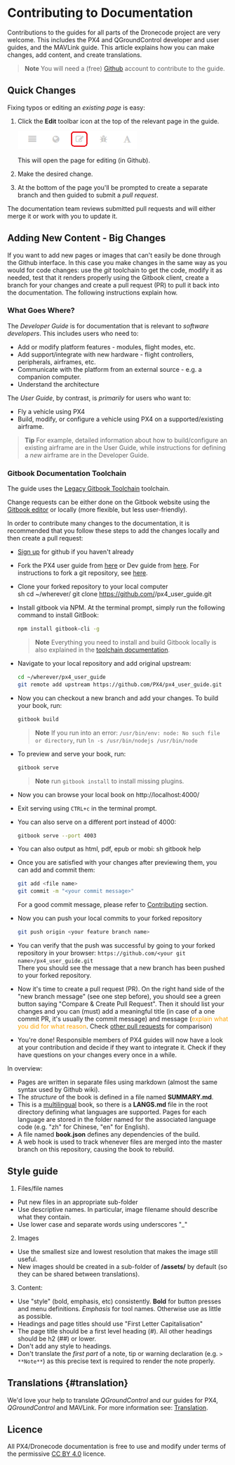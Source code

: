# Contributing to Documentation

Contributions to the guides for all parts of the Dronecode project are very welcome. This includes the PX4 and QGroundControl developer and user guides, and the MAVLink guide. This article explains how you can make changes, add content, and create translations.

> **Note** You will need a (free) [Github](http://github.com) account to contribute to the guide.

## Quick Changes

Fixing typos or editing an *existing page* is easy:

1. Click the **Edit** toolbar icon at the top of the relevant page in the guide.
    
    ![Gitbook: Edit Page button](../../assets/gitbook/gitbook_toolbar_icon_edit.png)
    
    This will open the page for editing (in Github).

2. Make the desired change.

3. At the bottom of the page you'll be prompted to create a separate branch and then guided to submit a *pull request*.

The documentation team reviews submitted pull requests and will either merge it or work with you to update it.

## Adding New Content - Big Changes

If you want to add new pages or images that can't easily be done through the Github interface. In this case you make changes in the same way as you would for code changes: use the *git* toolchain to get the code, modify it as needed, test that it renders properly using the Gitbook client, create a branch for your changes and create a pull request (PR) to pull it back into the documentation. The following instructions explain how.

### What Goes Where?

The *Developer Guide* is for documentation that is relevant to *software developers*. This includes users who need to:

* Add or modify platform features - modules, flight modes, etc.
* Add support/integrate with new hardware - flight controllers, peripherals, airframes, etc.
* Communicate with the platform from an external source - e.g. a companion computer.
* Understand the architecture

The *User Guide*, by contrast, is *primarily* for users who want to:

* Fly a vehicle using PX4
* Build, modify, or configure a vehicle using PX4 on a supported/existing airframe.

> **Tip** For example, detailed information about how to build/configure an existing airframe are in the User Guide, while instructions for defining a *new* airframe are in the Developer Guide.

### Gitbook Documentation Toolchain

The guide uses the [Legacy Gitbook Toolchain](https://legacy.gitbook.com/) toolchain.

Change requests can be either done on the Gitbook website using the [Gitbook editor](https://gitbookio.gitbooks.io/documentation/content/editor/index.html) or locally (more flexible, but less user-friendly).

In order to contribute many changes to the documentation, it is recommended that you follow these steps to add the changes locally and then create a pull request:

* [Sign up](https://github.com/join) for github if you haven't already
* Fork the PX4 user guide from [here](https://github.com/PX4/px4_user_guide) or Dev guide from [here](https://github.com/PX4/Devguide). For instructions to fork a git repository, see [here](https://help.github.com/articles/fork-a-repo/#fork-an-example-repository).
* Clone your forked repository to your local computer  
        sh
        cd ~/wherever/
        git clone https://github.com/<your git name>/px4_user_guide.git

* Install gitbook via NPM. At the terminal prompt, simply run the following command to install GitBook:
    
    ```sh
    npm install gitbook-cli -g
    ```
    
    > **Note** Everything you need to install and build Gitbook locally is also explained in the [toolchain documentation](https://github.com/GitbookIO/gitbook/blob/master/docs/setup.md).

* Navigate to your local repository and add original upstream:
    
    ```sh
    cd ~/wherever/px4_user_guide
    git remote add upstream https://github.com/PX4/px4_user_guide.git
    ```

* Now you can checkout a new branch and add your changes. To build your book, run:
    
    ```sh
    gitbook build
    ```
    
    > **Note** If you run into an error: `/usr/bin/env: node: No such file or directory`, run `ln -s /usr/bin/nodejs /usr/bin/node`

* To preview and serve your book, run:
    
    ```sh
    gitbook serve
    ```
    
    > **Note** run `gitbook install` to install missing plugins.

* Now you can browse your local book on http://localhost:4000/

* Exit serving using `CTRL+c` in the terminal prompt.

* You can also serve on a different port instead of 4000:
    
    ```sh
    gitbook serve --port 4003
    ```

* You can also output as html, pdf, epub or mobi: 
        sh
        gitbook help

* Once you are satisfied with your changes after previewing them, you can add and commit them:
    
    ```sh
    git add <file name>
    git commit -m "<your commit message>"
    ```
    
    For a good commit message, please refer to [Contributing](../contribute/README.md) section.

* Now you can push your local commits to your forked repository
    
    ```sh
    git push origin <your feature branch name>
    ```

* You can verify that the push was successful by going to your forked repository in your browser: ```https://github.com/<your git name>/px4_user_guide.git```  
    There you should see the message that a new branch has been pushed to your forked repository.
* Now it's time to create a pull request (PR). On the right hand side of the "new branch message" (see one step before), you should see a green button saying "Compare & Create Pull Request". Then it should list your changes and you can (must) add a meaningful title (in case of a one commit PR, it's usually the commit message) and message (<span style="color:orange">explain what you did for what reason</span>. Check [other pull requests](https://github.com/PX4/px4_user_guide/pulls) for comparison)
* You're done! Responsible members of PX4 guides will now have a look at your contribution and decide if they want to integrate it. Check if they have questions on your changes every once in a while.

In overview:

* Pages are written in separate files using markdown \(almost the same syntax used by Github wiki\). 
* The *structure* of the book is defined in a file named **SUMMARY.md**.
* This is a [multilingual](https://github.com/GitbookIO/gitbook/blob/master/docs/languages.md) book, so there is a **LANGS.md** file in the root directory defining what languages are supported. Pages for each language are stored in the folder named for the associated language code \(e.g. "zh" for Chinese, "en" for English\). 
* A file named **book.json** defines any dependencies of the build.
* A web hook is used to track whenever files are merged into the master branch on this repository, causing the book to rebuild.

## Style guide

1. Files/file names

* Put new files in an appropriate sub-folder
* Use descriptive names. In particular, image filename should describe what they contain.
* Use lower case and separate words using underscores "\_"

2. Images

* Use the smallest size and lowest resolution that makes the image still useful.
* New images should be created in a sub-folder of **/assets/** by default (so they can be shared between translations).

3. Content:

* Use "style" \(bold, emphasis, etc\) consistently. **Bold** for button presses and menu definitions. *Emphasis* for tool names. Otherwise use as little as possible.
* Headings and page titles should use "First Letter Capitalisation"
* The page title should be a first level heading \(\#\). All other headings should be h2 \(\#\#\) or lower.
* Don't add any style to headings.
* Don't translate the *first part* of a note, tip or warning declaration (e.g. `> **Note**`) as this precise text is required to render the note properly.

## Translations {#translation}

We'd love your help to translate *QGroundControl* and our guides for PX4, *QGroundControl* and MAVLink. For more information see: [Translation](../contribute/translation.md).

## Licence

All PX4/Dronecode documentation is free to use and modify under terms of the permissive [CC BY 4.0](https://creativecommons.org/licenses/by/4.0/) licence.